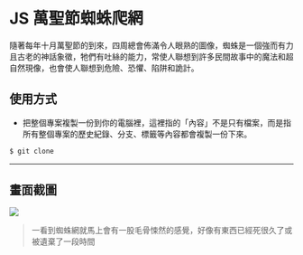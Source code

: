 # JS 萬聖節蜘蛛爬網

隨著每年十月萬聖節的到來，四周總會佈滿令人眼熟的圖像，蜘蛛是一個強而有力且古老的神話象徵，牠們有吐絲的能力，常使人聯想到許多民間故事中的魔法和超自然現像，也會使人聯想到危險、恐懼、陷阱和詭計。

## 使用方式
- 把整個專案複製一份到你的電腦裡，這裡指的「內容」不是只有檔案，而是指所有整個專案的歷史紀錄、分支、標籤等內容都會複製一份下來。
```sh
$ git clone
```

----

## 畫面截圖
![](https://i.imgur.com/T5GT85e.gif)
> 一看到蜘蛛網就馬上會有一股毛骨悚然的感覺，好像有東西已經死很久了或被遺棄了一段時間
